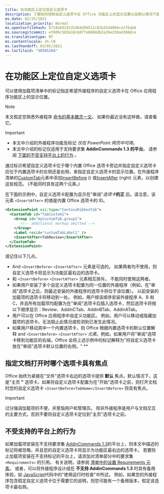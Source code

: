 ```yaml
---
title: 在功能区上定位自定义选项卡
description: 了解如何控制自定义选项卡在 Office 功能区上的显示位置以及默认情况下是否具有焦点。
ms.date: 02/25/2021
localization_priority: Normal
ms.openlocfilehash: 6718a69191d1d84d96512c01b2544094ce276ab6
ms.sourcegitcommit: e7009c565b18c607fe0868db2e26e250ad308dce
ms.translationtype: MT
ms.contentlocale: zh-CN
ms.lasthandoff: 03/05/2021
ms.locfileid: "50505204"
---
```

# <a name="position-a-custom-tab-on-the-ribbon"></a>在功能区上定位自定义选项卡

可以使用加载项清单中的标记指定希望外接程序的自定义选项卡在 Office 应用程序功能区上的显示位置。

> [!NOTE]
> 本文假定您熟悉外接程序 [命令的基本概念一文](add-in-commands.md)。 如果你最近没有这样做，请查看它。

> [!IMPORTANT]
>
> - 本文中介绍的外接程序功能及标记 *仅在 PowerPoint 网页中可用*。
> - 本文中介绍的标记仅适用于支持要求集 **AddinCommands 1.3 的平台**。 请参阅 [下面的不受支持平台上的行为](#behavior-on-unsupported-platforms) 。

通过标识希望自定义选项卡位于哪个内置 Office 选项卡旁边并指定自定义选项卡应位于内置选项卡的左侧还是右侧，来指定自定义选项卡的显示位置。在外接程序清单的[CustomTab](../reference/manifest/customtab.md)元素中添加[InsertBefore](../reference/manifest/customtab.md#insertbefore) () 或[InsertAfter](../reference/manifest/customtab.md#insertafter) (right) 元素，以创建这些规范。  (不能同时具有这两个元素。) 

在下面的示例中，自定义选项卡配置为显示在"审阅"*选项卡***的正** 后。请注意，该元素 `<InsertAfter>` 的值是内置 Office 选项卡的 ID。 

```xml
<ExtensionPoint xsi:type="ContosoRibbonTab">
  <CustomTab id="TabCustom1">
    <Group id="myCustomTab.group1">
       <!-- additional markup omitted -->
    </Group>
    <Label resid="customTabLabel1" />
    <InsertAfter>TabReview</InsertAfter>
  </CustomTab>
</ExtensionPoint>
```

请记住以下几点。

- And  `<InsertBefore>`  `<InsertAfter>` 元素是可选的。 如果两者均不使用，则自定义选项卡将显示为功能区最右边的选项卡。
- 和  `<InsertBefore>`  `<InsertAfter>` 元素相互排斥。 不能同时使用这两者。
- 如果用户安装了多个自定义选项卡配置为同一位置的外接程序（例如，在"审阅"选项卡之后，则最近安装的外接程序的选项卡将位于该位置）。 以前安装的加载项的选项卡将移动到一处。 例如，用户按该顺序安装外接程序 A、B 和 C，并且所有加载项均配置为在"审阅"选项卡后插入选项卡，然后选项卡将按以下顺序显示：Review、AddinCTab、AddinBTab、AddinATab。    
- 用户可以在 Office 应用程序中自定义功能区。 例如，用户可以移动或隐藏加载项的选项卡。无法阻止此情况或检测到已发生此情况。
- 如果用户移动其中一个内置选项卡，则 Office 根据内置选项卡的默认位置解释 and `<InsertBefore>` `<InsertAfter>` *元素*。例如，如果用户将"审阅"选项卡移到功能区的右端，Office 会将上述示例中的标记解释为"将自定义选项卡放在"审阅"选项卡默认位置的右侧。" **

## <a name="specifying-which-tab-has-focus-when-the-document-opens"></a>指定文档打开时哪个选项卡具有焦点

Office 始终为紧接在"文件"选项卡右边的选项卡提供 **默认** 焦点。默认情况下，这是"主页 **"** 选项卡。如果将自定义选项卡配置为在"开始"选项卡之前，则打开文档时您的自定义选项卡 `<InsertBefore>TabHome</InsertBefore>` 将具有焦点。

> [!IMPORTANT]
> 过分强调加载项的不便，并惹恼用户和管理员。 除非外接程序是用户与文档交互的主要方式，否则不要将自定义选项卡定位到"主页"选项卡之前。

## <a name="behavior-on-unsupported-platforms"></a>不受支持的平台上的行为

如果加载项安装在不支持要求集 [AddinCommands 1.3](../reference/requirement-sets/add-in-commands-requirement-sets.md)的平台上，则本文中描述的标记将被忽略，并且您的自定义选项卡将显示为功能区最右边的选项卡。 若要防止加载项安装在不支持标记的平台上，请添加对清单部分中的要求集 `<Requirements>` 的引用。 有关说明，请参阅 [清单中的设置 Requirements 元素](../develop/specify-office-hosts-and-api-requirements.md#set-the-requirements-element-in-the-manifest)。 或者，可以将外接程序设计成在 **不支持 AddinCommands 1.3** 时具有备用体验，如 [JavaScript](../develop/specify-office-hosts-and-api-requirements.md#use-runtime-checks-in-your-javascript-code)代码中的"使用运行时检查"中所述。 例如，如果您的外接程序包含假定自定义选项卡位于需要它的说明，则您可能有一个备用版本，假定该选项卡最右侧。
